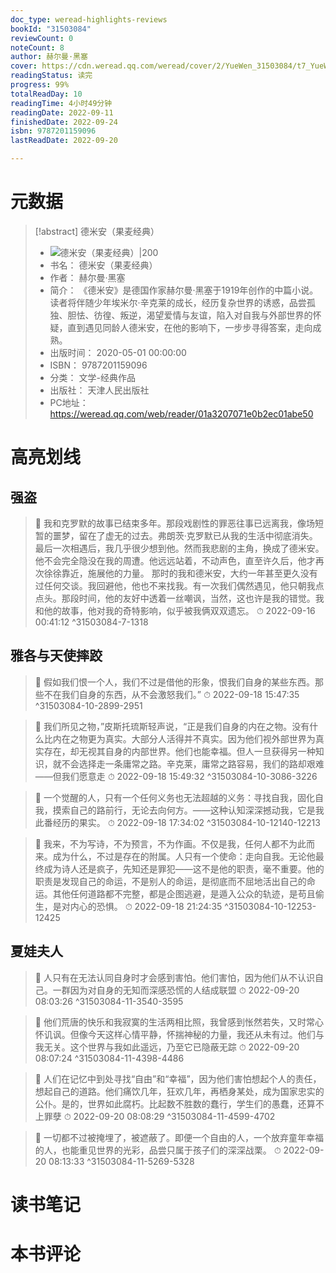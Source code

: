 ```yaml
---
doc_type: weread-highlights-reviews
bookId: "31503084"
reviewCount: 0
noteCount: 8
author: 赫尔曼·黑塞
cover: https://cdn.weread.qq.com/weread/cover/2/YueWen_31503084/t7_YueWen_31503084.jpg
readingStatus: 读完
progress: 99%
totalReadDay: 10
readingTime: 4小时49分钟
readingDate: 2022-09-11
finishedDate: 2022-09-24
isbn: 9787201159096
lastReadDate: 2022-09-20

---
```

# 元数据
> [!abstract] 德米安（果麦经典）
> - ![ 德米安（果麦经典）|200](https://cdn.weread.qq.com/weread/cover/2/YueWen_31503084/t7_YueWen_31503084.jpg)
> - 书名： 德米安（果麦经典）
> - 作者： 赫尔曼·黑塞
> - 简介： 《德米安》是德国作家赫尔曼·黑塞于1919年创作的中篇小说。读者将伴随少年埃米尔·辛克莱的成长，经历复杂世界的诱惑，品尝孤独、胆怯、彷徨、叛逆，渴望爱情与友谊，陷入对自我与外部世界的怀疑，直到遇见同龄人德米安，在他的影响下，一步步寻得答案，走向成熟。
> - 出版时间： 2020-05-01 00:00:00
> - ISBN： 9787201159096
> - 分类： 文学-经典作品
> - 出版社： 天津人民出版社
> - PC地址：https://weread.qq.com/web/reader/01a3207071e0b2ec01abe50

# 高亮划线

## 强盗

> 📌 我和克罗默的故事已结束多年。那段戏剧性的罪恶往事已远离我，像场短暂的噩梦，留在了虚无的过去。弗朗茨·克罗默已从我的生活中彻底消失。最后一次相遇后，我几乎很少想到他。然而我悲剧的主角，换成了德米安。他不会完全隐没在我的周遭。他远远站着，不动声色，直至许久后，他才再次徐徐靠近，施展他的力量。
   那时的我和德米安，大约一年甚至更久没有过任何交谈。我回避他，他也不来找我。有一次我们偶然遇见，他只朝我点点头。那段时间，他的友好中透着一丝嘲讽，当然，这也许是我的错觉。我和他的故事，他对我的奇特影响，似乎被我俩双双遗忘。 
> ⏱ 2022-09-16 00:41:12 ^31503084-7-1318

## 雅各与天使摔跤

> 📌 假如我们恨一个人，我们不过是借他的形象，恨我们自身的某些东西。那些不在我们自身的东西，从不会激怒我们。” 
> ⏱ 2022-09-18 15:47:35 ^31503084-10-2899-2951

> 📌 我们所见之物，”皮斯托琉斯轻声说，“正是我们自身的内在之物。没有什么比内在之物更为真实。大部分人活得并不真实。因为他们视外部世界为真实存在，却无视其自身的内部世界。他们也能幸福。但人一旦获得另一种知识，就不会选择走一条庸常之路。辛克莱，庸常之路容易，我们的路却艰难——但我们愿意走 
> ⏱ 2022-09-18 15:49:32 ^31503084-10-3086-3226

> 📌 一个觉醒的人，只有一个任何义务也无法超越的义务：寻找自我，固化自我，摸索自己的路前行，无论去向何方。——这种认知深深撼动我，它是我此番经历的果实。 
> ⏱ 2022-09-18 17:34:02 ^31503084-10-12140-12213

> 📌 我来，不为写诗，不为预言，不为作画。不仅是我，任何人都不为此而来。成为什么，不过是存在的附属。人只有一个使命：走向自我。无论他最终成为诗人还是疯子，先知还是罪犯——这不是他的职责，毫不重要。他的职责是发现自己的命运，不是别人的命运，是彻底而不屈地活出自己的命运。其他任何道路都不完整，都是企图逃避，是遁入公众的轨迹，是苟且偷生，是对内心的恐惧。 
> ⏱ 2022-09-18 21:24:35 ^31503084-10-12253-12425

## 夏娃夫人

> 📌 人只有在无法认同自身时才会感到害怕。他们害怕，因为他们从不认识自己。一群因为对自身的无知而深感恐慌的人结成联盟 
> ⏱ 2022-09-20 08:03:26 ^31503084-11-3540-3595

> 📌 他们荒唐的快乐和我寂寞的生活两相比照，我曾感到怅然若失，又时常心怀讥讽。但像今天这样心情平静，怀揣神秘的力量，我还从未有过。他们与我无关。这个世界与我如此遥远，乃至它已隐蔽无踪 
> ⏱ 2022-09-20 08:07:24 ^31503084-11-4398-4486

> 📌 人们在记忆中到处寻找“自由”和“幸福”，因为他们害怕想起个人的责任，想起自己的道路。他们痛饮几年，狂欢几年，再栖身某处，成为国家忠实的公仆。是的，世界如此腐朽。比起数不胜数的蠢行，学生们的愚蠢，还算不上罪孽 
> ⏱ 2022-09-20 08:08:29 ^31503084-11-4599-4702

> 📌 一切都不过被掩埋了，被遮蔽了。即便一个自由的人，一个放弃童年幸福的人，也能重见世界的光彩，品尝只属于孩子们的深深战栗。 
> ⏱ 2022-09-20 08:13:33 ^31503084-11-5269-5328

# 读书笔记

# 本书评论

